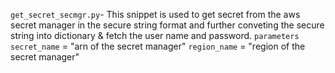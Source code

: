 `get_secret_secmgr.py`-  This snippet is used to get secret from the aws secret manager in the secure string format and further conveting the secure string into dictionary & fetch the user name and password.
 `parameters`  
    `secret_name` = "arn of the secret manager"
    `region_name` = "region of the secret manager"